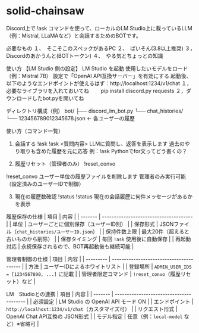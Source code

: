 # solid-chainsaw
Discord上で !ask コマンドを使って、ローカルのLM Studio上に載っているLLM（例：Mistral, LLaMAなど）と会話するためのBOTです。

必要なもの
１、　そこそこのスペックがあるPC
２、　ぱいそん(3.8以上推奨)
３，　Discordのあかうんと(BOTトークン)
４、　やる気とちょっとの知識

使い方
【LM Studio 側の設定】
    LM Studio を起動
    使用したいモデルをロード（例：Mistral 7B）
    設定で「OpenAI API互換サーバー」を有効にする
    起動後、以下のようなエンドポイントが使えるはず：http://localhost:1234/v1/chat
１，必要なライブラリを入れておいてね
　　pip install discord.py requests
２，ダウンロードしたbot.pyを開いてね

ディレクトリ構成（例）
bot/
├── discord_lm_bot.py
└── chat_histories/
    └── 123456789012345678.json  ← 各ユーザーの履歴


使い方（コマンド一覧）
 1. 会話する !ask
!ask <質問内容>
    LLMに質問し、返答を表示します
    過去のやり取りも含めた履歴を元に応答
    例：!ask Pythonでfor文ってどう書くの？

2. 履歴リセット（管理者のみ） !reset_convo

!reset_convo
    ユーザー単位の履歴ファイルを削除します
    管理者のみ実行可能（設定済みのユーザーIDで制御）

3. 現在の履歴数確認 !status
!status
    現在の会話履歴に何件メッセージがあるかを表示

履歴保存の仕様
| 項目      | 内容                                     |
| ------- | -------------------------------------- |
| 単位      | ユーザーごとに個別保存（ユーザーID別）                   |
| 保存形式    | JSONファイル（`chat_histories/ユーザーID.json`） |
| 保持件数上限  | 最大20件（超えると古いものから削除）                    |
| 保存タイミング | 毎回 `!ask` 使用後に自動保存                     |
| 再起動対応   | 永続保存されるので、BOT再起動後も継続可能                 |

管理者制御の仕様
| 項目        | 内容                                       |
| --------- | ---------------------------------------- |
| 方法        | ユーザーIDによるホワイトリスト                         |
| 登録場所      | `ADMIN_USER_IDS = [1234567890, ...]` に記載 |
| 管理者限定コマンド | `!reset_convo`（履歴リセット）など                 |

LM　Studioとの連携
| 項目      | 内容                                       |
| ------- | ---------------------------------------- |
| 必須設定    | LM Studio の OpenAI API モード ON            |
| エンドポイント | `http://localhost:1234/v1/chat`（カスタマイズ可） |
| リクエスト形式 | OpenAI Chat API互換の JSON形式                |
| モデル指定   | 任意（例：`local-model` など）※省略可               |